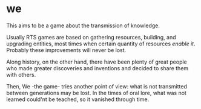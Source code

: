 # we

This aims to be a game about the transmission of knowledge.

Usually RTS games are based on gathering resources, building, and upgrading entities, most times when certain quantity of resources _enable it_. Probably these improvements will never be lost.

Along history, on the other hand, there have been plenty of great people who made greater discoveries and inventions and decided to share them with others. 

Then, We -the game- tries another point of view: what is not transmitted between generations may be lost. In the times of oral lore, what was not learned could'nt be teached, so it vanished through time.
